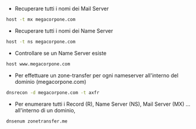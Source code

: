 
- Recuperare tutti i nomi dei Mail Server
```bash
host -t mx megacorpone.com 
```

- Recuperare tutti i nomi dei Name Server
```bash
host -t ns megacorpone.com 
```

- Controllare se un Name Server esiste
```bash
host www.megacorpone.com 
```

- Per effettuare un zone-transfer per ogni nameserver all'interno del dominio (megacorpone.com)
```bash
dnsrecon -d megacorpone.com -t axfr
```

- Per enumerare tutti i Record (R), Name Server (NS), Mail Server (MX) ... all'interno di un dominio,
```bash
dnsenum zonetransfer.me
```


